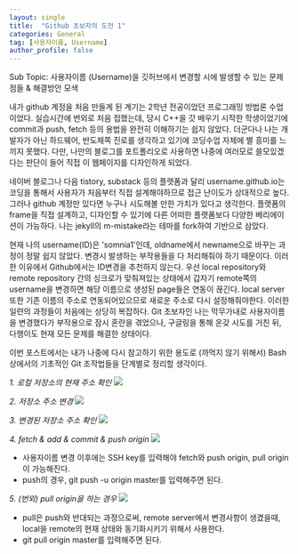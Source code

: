 ```yaml
---
layout: single
title:  "Github 초보자의 도전 1"
categories: General
tag: [사용자이름, Username]
author_profile: false
---
```


Sub Topic: 사용자이름 (Username)을 깃허브에서 변경할 시에 발생할 수 있는 문제점들 & 해결방안 모색

내가 github 계정을 처음 만들게 된 계기는 2학년 전공이었던 프로그래밍 방법론 수업이었다. 실습시간에 번외로 처음 접했는데, 당시 C++을 갓 배우기 시작한 학생이었기에 commit과 push, fetch 등의 용법을 완전히 이해하기는 쉽지 않았다. 더군다나 나는 개발자가 아닌 하드웨어, 반도체쪽 진로를 생각하고 있기에 코딩수업 자체에 별 흥미를 느끼지 못했다. 다만, 나만의 블로그를 포트폴리오로 사용하면 나중에 여러모로 쓸모있겠다는 판단이 들어 직접 이 웹페이지를 디자인하게 되었다.

네이버 블로그나 다음 tistory, substack 등의 플랫폼과 달리 username.github.io는 코딩을 통해서 사용자가 처음부터 직접 설계해야하므로 접근 난이도가 상대적으로 높다. 그러나 github 계정만 있다면 누구나 시도해볼 만한 가치가 있다고 생각한다. 플랫폼의 frame을 직접 설계하고, 디자인할 수 있기에 다른 어떠한 플랫폼보다 다양한 베리에이션이 가능하다. 나는 jekyll의 m-mistake라는 테마를 fork하여 기반으로 삼았다.

현재 나의 username(ID)은 'somnia1'인데, oldname에서 newname으로 바꾸는 과정이 정말 쉽지 않았다. 변경시 발생하는 부작용들을 다 처리해줘야 하기 때문이다. 이러한 이유에서 Github에서는 ID변경을 추천하지 않는다. 우선 local repository와 remote repository 간의 싱크로가 맞춰져있는 상태에서 갑자기 remote쪽의 username을 변경하면 해당 이름으로 생성된 page들은 연동이 끊긴다. local server 또한 기존 이름의 주소로 연동되어있으므로 새로운 주소로 다시 설정해줘야한다. 이러한 일련의 과정들이 처음에는 상당히 복잡하다. Git 초보자인 나는 막무가내로 사용자이름을 변경했다가 부작용으로 잠시 혼란을 겪었으나, 구글링을 통해 온갖 시도를 거친 뒤, 다행이도 현재 모든 문제를 해결한 상태이다.

이번 포스트에서는 내가 나중에 다시 참고하기 위한 용도로 (까먹지 않기 위해서) Bash 상에서의 기초적인 Git 조작법들을 단계별로 정리할 생각이다.

*1. 로컬 저장소의 현재 주소 확인*
<img src="https://somnia1.github.io/images/2023-03-18-second/2023-03-18-first.png">

*2. 저장소 주소 변경*
<img src="https://somnia1.github.io/images/2023-03-18-second/2023-03-18-second.png">

*3. 변경된 저장소 주소 확인*
<img src="https://somnia1.github.io/images/2023-03-18-second/2023-03-18-third.png">

*4. fetch & add & commit & push origin*
<img src="https://somnia1.github.io/images/2023-03-18-second/2023-03-18-four.png">

* 사용자이름 변경 이후에는 SSH key를 입력해야 fetch와 push origin, pull origin이 가능해진다.
* push의 경우, git push -u origin master를 입력해주면 된다.

*5. (번외) pull origin을 하는 경우*
<img src="https://somnia1.github.io/images/2023-03-18-second/2023-03-18-five.png">

* pull은 push와 반대되는 과정으로써, remote server에서 변경사항이 생겼을때, local을 remote의 현재 상태와 동기화시키기 위해서 사용한다.
* git pull origin master를 입력해주면 된다.
